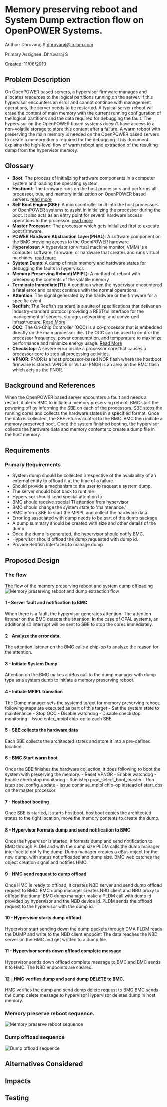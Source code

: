 # Memory preserving reboot and System Dump extraction flow on OpenPOWER Systems.

  Author: Dhruvaraj S <dhruvaraj@in.ibm.com>

  Primary Assignee: Dhruvaraj S

  Created: 11/06/2019

## Problem Description

On OpenPOWER based servers, a hypervisor firmware manages and allocates
resources to the logical partitions running on the server. If this hypervisor
encounters an error and cannot continue with management operations, the server
needs to be restarted. A typical server reboot will erase the content of main
memory with the current running configuration of the logical partitions and the
data required for debugging the fault. The hypervisor on the OpenPOWER based
systems doesn't have access to a non-volatile storage to store this content
after a failure. A warm reboot with preserving the main memory is needed on the
OpenPOWER based servers to create a memory dump required for the debugging.
This document explains the high-level flow of warm reboot and extraction of the
resulting dump from the hypervisor memory.


## Glossary

- **Boot**: The process of initializing hardware components in a computer system
and loading the operating system.
- **Hostboot**: The firmware runs on the host processors and performs all
processor, bus, and memory initialization on OpenPOWER based servers.
[read more](https://github.com/open-power/docs/blob/master/hostboot/HostBoot_PG.md)
- **Self Boot Engine(SBE)**: A microcontroller built into the host processors
of OpenPOWER systems to assist in initializing the processor during the boot.
It also acts as an entry point for several hardware access operations to the
processor. [read more](https://sched.co/SPZP)
- **Master Processor**: The processor which gets initialized first to execute
boot firmware.
- **POWER Hardware Abstraction Layer(PHAL)**: A software component on the BMC
providing access to the OpenPOWER hardware
- **Hypervioser**: A hypervisor (or virtual machine monitor, VMM) is a computer
software, firmware, or hardware that creates and runs virtual machines.
[read more](https://en.wikipedia.org/wiki/Hypervisor)
- **System Dump**: A dump of main memory and hardware states for debugging the
faults in hypervisor.
- **Memory Preserving Reboot(MPIPL)**: A method of reboot with preserving the
contents of the volatile memory
- **Terminate Immediate(TI)**: A condition when the hypervisor encountered
a fatal error and cannot continue with the normal operations.
- **Attention**: The signal generated by the hardware or the firmware for
a specific event.
- **Redfish**: The Redfish standard is a suite of specifications that deliver
an industry-standard protocol providing a RESTful interface for the management
of servers, storage, networking, and converged infrastructure.
[Read More](https://en.wikipedia.org/wiki/Redfish_(specification))
- **OCC**: The On-Chip Controller (OCC) is a co-processor that is embedded
directly on the main processor die. The OCC can be used to control the processor
frequency, power consumption, and temperature to maximize performance and
minimize energy usage.
[Read More](https://openpowerfoundation.org/on-chip-controller-occ/)
- **Checkstop**: A severe error inside a processor core that causes a processor
core to stop all processing activities.
- **VPNOR**: PNOR is a host processor-based NOR flash where the hostboot
firmware is stored. VPNOR or Virtual PNOR is an area on the BMC flash which
acts as the PNOR.

## Background and References
When the OpenPOWER based server encounters a fault and needs a restart,
it alerts BMC to initiate a memory preserving reboot. BMC start the powering off
by informing the SBE on each of the processors. SBE stops the running cores and
collects the hardware states in a specified format. Once the data is collected,
the SBE returns control to the BMC. BMC then initiate a memory preserved boot.
Once the system finished booting, the hypervisor collects the hardware data and
memory contents to create a dump file in the host memory.

## Requirements

### Primary Requirements

-   System dump should be collected irrespective of the availability of an
    external entity to offload it at the time of a failure.
-   Should provide a mechanism to the user to request a system dump.
-   The server should boot back to runtime
-   Hypervisor should send special attention to
-   BMC should receive special TI attention from hypervisor
-   BMC should change the system state to 'maintenance.'
-   BMC inform SBE to start the MPIPL and collect the hardware data.
-   Error log associated with dump needs to be part of the dump package
-   A dump summary should be created with size and other details of the dump
-   Once the dump is generated, the hypervisor should notify BMC.
-   Hypervisor should offload the dump requested with dump id.
-   Provide Redfish interfaces to manage dump

## Proposed Design

### The flow
The flow of the memory preserving reboot and system dump offloading
![Memory preserving reboot and dump extraction flow](https://user-images.githubusercontent.com/16666879/70385938-81c3ef80-19b8-11ea-989f-1f158edda122.jpeg)
#### 1 - Server fault and notification to BMC
When there is a fault, the hypervisor generates attention. The attention
listener on the BMC detects the attention. In the case of OPAL systems,
an additional s0 interrupt will be sent to SBE to stop the cores immediately.
#### 2 -  Analyze the error data.
The attention listener on the BMC calls a chip-op to analyze the reason for the
attention.
#### 3 - Initiate System Dump
Attention on the BMC makes a dBus call to the dump manager with dump type as
a system dump to initiate a memory preserving reboot.
#### 4 - Initiate MPIPL transition
The Dump manager sets the systemd target for memory preserving reboot.
following steps are executed as part of this target
          - Set the system state to maintenance
          - Stop OCC
          - Disable watchdog
          - Disable checkstop monitoring
          - Issue enter_mpipl chip-op to each SBE
#### 5 - SBE collects the hardware data
Each SBE collects the architected states and store it into a pre-defined
location.
#### 6 - BMC Start warm boot
Once the SBE finishes the hardware collection, it does following to boot the
system with preserving the memory.
          - Reset VPNOR
          - Enable watchdog
          - Enable checkstop monitoring
          - Run istep proc_select_boot_master
          - Run istep sbe_config_update
          - Issue continue_mpipl chip-op instead of start_cbs on the
            master processor
#### 7 - Hostboot booting
Once SBE is started, it starts hostboot, hostboot copies the architected states
to the right location, move the memory contents to create the dump.
#### 8 - Hypervisor Formats dump and send notification to BMC
Once the hypervisor is started, it formats dump and send notification to BMC
through PLDM and with the dump size
PLDM calls the dump manager interface to notify the dump.
Dump manager creates a dBus object for the new dump, with status not offloaded
and dump size.
BMC web catches the object creation signal and notifies HMC.
#### 9 - HMC send request to dump offload
Once HMC is ready to offload, it creates NBD server and send dump offload
request to BMC.
BMC dump manager creates NBD client and NBD proxy to offload the dump.
BMC dump manager make a PLDM call with dump id provided by hypervisor and the
NBD device id. PLDM sends the offload request to the hypervisor with the dump
id.
#### 10 - Hypervisor starts dump offload
Hypervisor start sending down the dump packets through DMA
PLDM reads the DUMP and write to the NBD client endpoint
The data reaches the NBD server on the HMC and get written to a dump file.
#### 11 - Hypervisor sends down offload complete message
Hypervisor sends down offload complete message to BMC and BMC sends it to HMC.
The NBD endpoints are cleared.
#### 12 - HMC verifies dump and send dump DELETE to BMC.
HMC verifies the dump and send dump delete request to BMC
BMC sends the dump delete message to hypervisor
Hypervisor deletes dump in host memory.

### Memory preserve reboot sequence.
![Memory preserve reboot sequence](https://user-images.githubusercontent.com/16666879/70385954-d7000100-19b8-11ea-9900-e6d691277fb8.jpeg)

### Dump offload sequence
![Dump offload sequence](https://user-images.githubusercontent.com/16666879/70385965-30683000-19b9-11ea-91a8-a5fe9630beb0.jpeg)
## Alternatives Considered

## Impacts

## Testing

